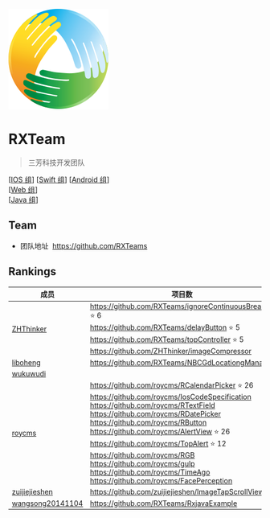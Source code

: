  ![Logo](logo.png)
# RXTeam  
> 三芳科技开发团队

[[IOS 组](IOS)] [[Swift 组](https://github.com/roycms/swiftCodeSpecification)]
[[Android 组](Android)]    
[[Web 组](Web)]    
[[Java 组](Java)]    

## Team   

* 团队地址  https://github.com/RXTeams

## Rankings

成员      | 项目数 
----------|-------
[ZHThinker](https://github.com/zhthinker) | https://github.com/RXTeams/ignoreContinuousBreaks ⭐️ 6  <br>https://github.com/RXTeams/delayButton ⭐️ 5 <br>https://github.com/RXTeams/topController ⭐️ 5 <br>https://github.com/ZHThinker/imageCompressor
[liboheng](https://github.com/liboheng)  |https://github.com/RXTeams/NBCGdLocationgManager 
[wukuwudi](https://github.com/wukuwudi)  |     
[roycms](https://github.com/roycms)    | https://github.com/roycms/RCalendarPicker ⭐️ 26 <br>https://github.com/roycms/IosCodeSpecification <br>https://github.com/roycms/RTextField <br>https://github.com/roycms/RDatePicker <br>https://github.com/roycms/RButton <br>https://github.com/roycms/AlertView ⭐️ 26 <br>https://github.com/roycms/TopAlert ⭐️ 12 <br>https://github.com/roycms/RGB <br>https://github.com/roycms/gulp <br>https://github.com/roycms/TimeAgo <br>https://github.com/roycms/FacePerception
[zuijiejieshen](https://github.com/zuijiejieshen)    | https://github.com/zuijiejieshen/ImageTapScrollView
[wangsong20141104](https://github.com/wangsong20141104)  | https://github.com/RXTeams/RxjavaExample 

